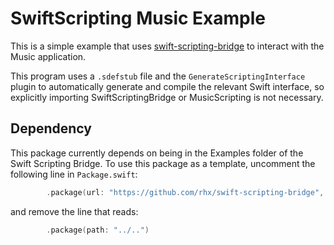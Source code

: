 # SwiftScripting Music Example

This is a simple example that uses [swift-scripting-bridge](https://github.com/rhx/swift-scripting-bridge)
to interact with the Music application.

This program uses a `.sdefstub` file and the `GenerateScriptingInterface` plugin
to automatically generate and compile the relevant Swift interface, so explicitly
importing SwiftScriptingBridge or MusicScripting is not necessary.

## Dependency

This package currently depends on being in the Examples folder of the Swift Scripting Bridge.
To use this package as a template, uncomment the following line in `Package.swift`:

```Swift
        .package(url: "https://github.com/rhx/swift-scripting-bridge", branch: "main"),
```
and remove the line that reads:
```Swift
        .package(path: "../..")
```
